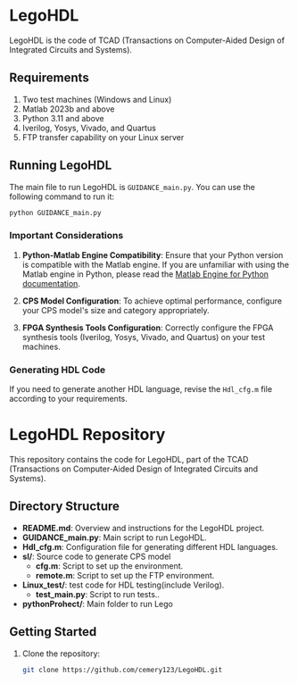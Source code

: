 
# LegoHDL

LegoHDL is the code of TCAD (Transactions on Computer-Aided Design of Integrated Circuits and Systems).

## Requirements

1. Two test machines (Windows and Linux)
2. Matlab 2023b and above
3. Python 3.11 and above
4. Iverilog, Yosys, Vivado, and Quartus
5. FTP transfer capability on your Linux server

## Running LegoHDL

The main file to run LegoHDL is `GUIDANCE_main.py`. You can use the following command to run it:

```sh
python GUIDANCE_main.py
```

### Important Considerations

1. **Python-Matlab Engine Compatibility**: Ensure that your Python version is compatible with the Matlab engine. If you are unfamiliar with using the Matlab engine in Python, please read the [Matlab Engine for Python documentation](https://www.mathworks.com/help/matlab/matlab-engine-for-python.html).

2. **CPS Model Configuration**: To achieve optimal performance, configure your CPS model's size and category appropriately.

3. **FPGA Synthesis Tools Configuration**: Correctly configure the FPGA synthesis tools (Iverilog, Yosys, Vivado, and Quartus) on your test machines.

### Generating HDL Code

If you need to generate another HDL language, revise the `Hdl_cfg.m` file according to your requirements.

# LegoHDL Repository

This repository contains the code for LegoHDL, part of the TCAD (Transactions on Computer-Aided Design of Integrated Circuits and Systems).

## Directory Structure

- **README.md**: Overview and instructions for the LegoHDL project.
- **GUIDANCE_main.py**: Main script to run LegoHDL.
- **Hdl_cfg.m**: Configuration file for generating different HDL languages.
- **sl/**: Source code to generate CPS model
   - **cfg.m**: Script to set up the environment.
   - **remote.m**: Script to set up the FTP environment.
- **Linux_test/**: test code for HDL testing(include Verilog).
  - **test_main.py**: Script to run tests..
- **pythonProhect/**: Main folder to run Lego

## Getting Started

1. Clone the repository:
   ```sh
   git clone https://github.com/cemery123/LegoHDL.git
